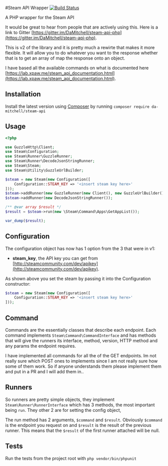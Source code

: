 #Steam API Wrapper
[![Build Status](https://travis-ci.org/DaMitchell/steam-api-php.png?branch=master)](https://travis-ci.org/DaMitchell/steam-api-php)

A PHP wrapper for the Steam API

It would be great to hear from people that are actively using this. 
Here is a link to Gitter [https://gitter.im/DaMitchell/steam-api-php](https://gitter.im/DaMitchell/steam-api-php).

This is v2 of the library and it is pretty much a rewirte that makes it more flexible. It will allow you to do whatever you want to the response whether that is to get an array of map the response onto an object.

I have based all the available commands on what is documented here [https://lab.xpaw.me/steam_api_documentation.html](https://lab.xpaw.me/steam_api_documentation.html).

Installation
------------
Install the latest version using [Composer](http://getcomposer.org) by running `composer require da-mitchell/steam-api`

Usage
-----
```php
<?php

use GuzzleHttp\Client;
use Steam\Configuration;
use Steam\Runner\GuzzleRunner;
use Steam\Runner\DecodeJsonStringRunner;
use Steam\Steam;
use Steam\Utility\GuzzleUrlBuilder;

$steam = new Steam(new Configuration([
    Configuration::STEAM_KEY => '<insert steam key here>'
]));
$steam->addRunner(new GuzzleRunner(new Client(), new GuzzleUrlBuilder()));
$steam->addRunner(new DecodeJsonStringRunner());

/** @var array $result */
$result = $steam->run(new \Steam\Command\Apps\GetAppList());

var_dump($result);
```

Configuration
-------------
The configuration object has now has 1 option from the 3 that were in v1:
- **steam_key**, the API key you can get from [http://steamcommunity.com/dev/apikey](http://steamcommunity.com/dev/apikey).

As shown above you set the steam by passing it into the Configuration constructor:

```php
$steam = new Steam(new Configuration([
    Configuration::STEAM_KEY => '<insert steam key here>'
]));
```

Command
-------
Commands are the essentially classes that describe each endpoint. Each command implements `Steam\Command\CommandInterface` and has methods that will give the runners its interface, method, version, HTTP method and any params the endpoint requires.

I have implemented all commands for all the of the GET endpoints. Im not really sure which POST ones to implements since I am not really sure how some of them work. So if anyone understands them please implement them and put in a PR and I will add them in..

Runners
-------
So runners are pretty simple objects, they implement `Steam\Runner\RunnerInterface` which has 3 methods, the most important being `run`. They other 2 are for setting the config object, 

The run method has 2 arguments, `$command` and `$result`. Obviously `$command` is the endpoint you request on and `$result` is the result of the previous runner. This means that the `$result` of the first runner attached will be null.

Tests
-----
Run the tests from the project root with `php vendor/bin/phpunit`
